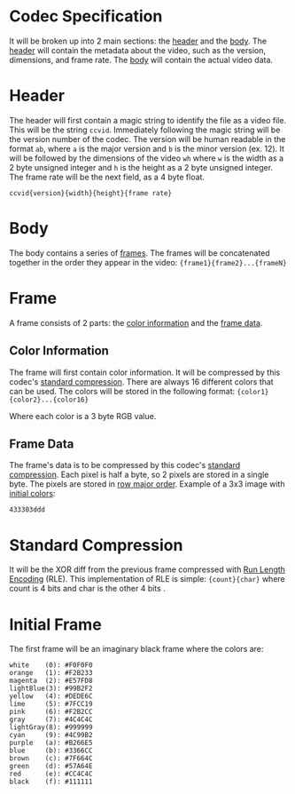 # Codec Specification
It will be broken up into 2 main sections: the [header](#header) and the [body](#body). The [header](#header) will contain the metadata about the video, such as the version, dimensions, and frame rate. The [body](#body) will contain the actual video data.

# Header
The header will first contain a magic string to identify the file as a video file. This will be the string `ccvid`. Immediately following the magic string will be the version number of the codec. The version will be human readable in the format `ab`, where `a` is the major version and `b` is the minor version (ex. 12). It will be followed by the dimensions of the video `wh` where `w` is the width as a 2 byte unsigned integer and `h` is the height as a 2 byte unsigned integer. The frame rate will be the next field, as a 4 byte float.

`ccvid{version}{width}{height}{frame rate}`

# Body
The body contains a series of [frames](#frame). The frames will be concatenated together in the order they appear in the video:
`{frame1}{frame2}...{frameN}`

# Frame
A frame consists of 2 parts: the [color information](#color-information) and the [frame data](#frame-data).

## Color Information
The frame will first contain color information. It will be compressed by this codec's [standard compression](#standard-compression). There are always 16 different colors that can be used. The colors will be stored in the following format:
`{color1}{color2}...{color16}`

Where each color is a 3 byte RGB value.

## Frame Data
The frame's data is to be compressed by this codec's [standard compression](#standard-compression). Each pixel is half a byte, so 2 pixels are stored in a single byte. The pixels are stored in [row major order](https://en.wikipedia.org/wiki/Row-_and_column-major_order). Example of a 3x3 image with [initial colors](#initial-frame):
```
433303ddd
```

# Standard Compression
It will be the XOR diff from the previous frame compressed with [Run Length Encoding](https://en.wikipedia.org/wiki/Run-length_encoding) (RLE). This implementation of RLE is simple: `{count}{char}` where count is 4 bits and char is the other 4 bits  .

# Initial Frame
The first frame will be an imaginary black frame where the colors are:
```
white    (0): #F0F0F0
orange   (1): #F2B233
magenta  (2): #E57FD8
lightBlue(3): #99B2F2
yellow   (4): #DEDE6C
lime     (5): #7FCC19
pink     (6): #F2B2CC
gray     (7): #4C4C4C
lightGray(8): #999999
cyan     (9): #4C99B2
purple   (a): #B266E5
blue     (b): #3366CC
brown    (c): #7F664C
green    (d): #57A64E
red      (e): #CC4C4C
black    (f): #111111
```
